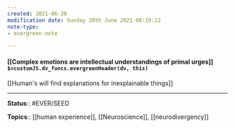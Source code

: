 ```yaml
---
created: 2021-06-20
modification date: Sunday 20th June 2021 08:19:22
note-type: 
- evergreen-note

---
```


#### [[Complex emotions are intellectual understandings of primal urges]] `$=customJS.dv_funcs.evergreenHeader(dv, this)`

[[Human's will find explanations for inexplainable things]]

---

**Status**:: #EVER/SEED

**Topics**::  [[human experience]], [[Neuroscience]], [[neurodivergency]] 
	
